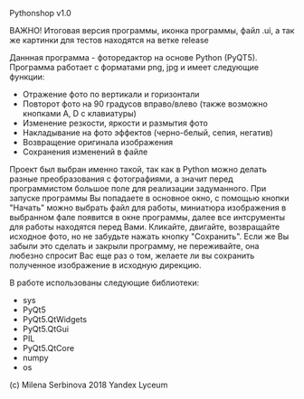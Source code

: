Pythonshop v1.0

ВАЖНО! Итоговая версия программы, иконка программы, файл .ui, а так же картинки для тестов находятся на ветке release 

Даннная программа - фоторедактор на основе Python (PyQT5). Программа работает с форматами png, jpg и имеет следующие функции:
- Отражение фото по вертикали и горизонтали 
- Повторот фото на 90 градусов вправо/влево (также возможно кнопками A, D с клавиатуры)
- Изменение резкости, яркости и размытия фото 
- Накладывание на фото эффектов (черно-белый, сепия, негатив)
- Возвращение оригинала изображения
- Сохранения изменений в файле

Проект был выбран именно такой, так как в Python можно делать разные преобразования с фотографиями, а значит перед программистом 
большое поле для реализации задуманного. 
При запуске программы Вы попадаете в основное окно, с помощью кнопки "Начать" можно выбрать файл для работы, 
миниатюра изображения в выбранном фале появится в окне программы, далее все интсрументы для работы находятся перед Вами. Кликайте,
двигайте, возвращайте исходное фото, но не забудьте нажать кнопку "Сохранить". Если же Вы забыли это сделать и закрыли программу,
не переживайте, она любезно спросит Вас еще раз о том, желаете ли вы сохранить полученное изображение в исходную дирекцию.

В работе использованы следующие библиотеки: 
- sys
- PyQt5
- PyQt5.QtWidgets 
- PyQt5.QtGui 
- PIL 
- PyQt5.QtCore 
- numpy 
- os

(c) Milena Serbinova 2018 Yandex Lyceum
